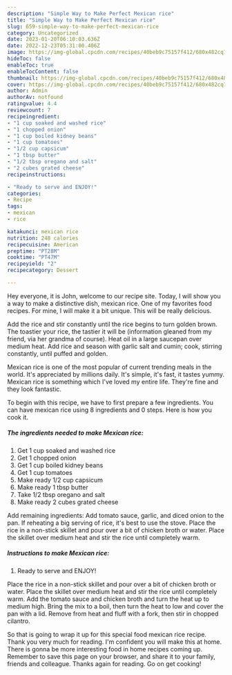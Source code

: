 ```yaml
---
description: "Simple Way to Make Perfect Mexican rice"
title: "Simple Way to Make Perfect Mexican rice"
slug: 659-simple-way-to-make-perfect-mexican-rice
category: Uncategorized
date: 2023-01-20T06:10:03.636Z
date: 2022-12-23T05:31:00.406Z
image: https://img-global.cpcdn.com/recipes/40beb9c75157f412/680x482cq70/mexican-rice-recipe-main-photo.jpg
hideToc: false
enableToc: true
enableTocContent: false
thumbnail: https://img-global.cpcdn.com/recipes/40beb9c75157f412/680x482cq70/mexican-rice-recipe-main-photo.jpg
cover: https://img-global.cpcdn.com/recipes/40beb9c75157f412/680x482cq70/mexican-rice-recipe-main-photo.jpg
author: Admin
authorAv: notfound
ratingvalue: 4.4
reviewcount: 7
recipeingredient:
- "1 cup soaked and washed rice"
- "1 chopped onion"
- "1 cup boiled kidney beans"
- "1 cup tomatoes"
- "1/2 cup capsicum"
- "1 tbsp butter"
- "1/2 tbsp oregano and salt"
- "2 cubes grated cheese"
recipeinstructions:

- "Ready to serve and ENJOY!"
categories:
- Recipe
tags:
- mexican
- rice

katakunci: mexican rice 
nutrition: 248 calories
recipecuisine: American
preptime: "PT28M"
cooktime: "PT47M"
recipeyield: "2"
recipecategory: Dessert

---
```



Hey everyone, it is John, welcome to our recipe site. Today, I will show you a way to make a distinctive dish, mexican rice. One of my favorites food recipes. For mine, I will make it a bit unique. This will be really delicious.

Add the rice and stir constantly until the rice begins to turn golden brown. The toastier your rice, the tastier it will be (information gleaned from my friend, via her grandma of course). Heat oil in a large saucepan over medium heat. Add rice and season with garlic salt and cumin; cook, stirring constantly, until puffed and golden.

Mexican rice is one of the most popular of current trending meals in the world. It's appreciated by millions daily. It's simple, it's fast, it tastes yummy. Mexican rice is something which I've loved my entire life. They're fine and they look fantastic.


To begin with this recipe, we have to first prepare a few ingredients. You can have mexican rice using 8 ingredients and 0 steps. Here is how you cook it.

<!--inarticleads1-->

##### The ingredients needed to make Mexican rice:

1. Get 1 cup soaked and washed rice
1. Get 1 chopped onion
1. Get 1 cup boiled kidney beans
1. Get 1 cup tomatoes
1. Make ready 1/2 cup capsicum
1. Make ready 1 tbsp butter
1. Take 1/2 tbsp oregano and salt
1. Make ready 2 cubes grated cheese


Add remaining ingredients: Add tomato sauce, garlic, and diced onion to the pan. If reheating a big serving of rice, it&#39;s best to use the stove. Place the rice in a non-stick skillet and pour over a bit of chicken broth or water. Place the skillet over medium heat and stir the rice until completely warm. 

<!--inarticleads2-->

##### Instructions to make Mexican rice:


1. Ready to serve and ENJOY!

Place the rice in a non-stick skillet and pour over a bit of chicken broth or water. Place the skillet over medium heat and stir the rice until completely warm. Add the tomato sauce and chicken broth and turn the heat up to medium high. Bring the mix to a boil, then turn the heat to low and cover the pan with a lid. Remove from heat and fluff with a fork, then stir in chopped cilantro. 

So that is going to wrap it up for this special food mexican rice recipe. Thank you very much for reading. I'm confident you will make this at home. There is gonna be more interesting food in home recipes coming up. Remember to save this page on your browser, and share it to your family, friends and colleague. Thanks again for reading. Go on get cooking!
